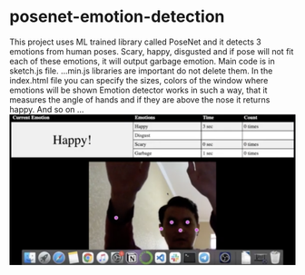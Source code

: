 # posenet-emotion-detection
This project uses ML trained library called PoseNet and it detects 3 emotions from human poses. Scary, happy, disgusted and if pose will not fit each of these emotions, it will output garbage emotion. Main code is in sketch.js file. ...min.js libraries are important do not delete them. In the index.html file you can specify the sizes, colors of the window where emotions will be shown
Emotion detector works in such a way, that it measures the angle of hands and if they are above the nose it returns happy. And so on ...
![This is an image](https://github.com/nurdauletzhuzbay/posenet-emotion-detection/blob/main/posenet_happy.png)
